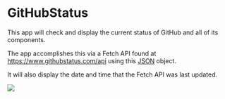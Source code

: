 # GitHubStatus

This app will check and display the current status of GitHub and all of its components.

The app accomplishes this via a Fetch API found at https://www.githubstatus.com/api using this <a href=https://www.githubstatus.com/api/v2/summary.json>JSON</a> object.

It will also display the date and time that the Fetch API was last updated.

<img src="https://i.imgur.com/OIVMTZs.png">
